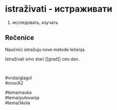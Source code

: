 # istraživati - истраживати

1. исследовать, изучать  

## Rečenice

Naučnici istražuju nove metode lečenja.  

Istraživali smo stari [[grad]] ceo dan.

<br>

#vrsta/glagol  
#nivo/A2  

#tema/nauka  
#tema/putovanja  
#tema/škola  
